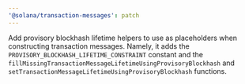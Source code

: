 ```yaml
---
'@solana/transaction-messages': patch
---
```


Add provisory blockhash lifetime helpers to use as placeholders when constructing transaction messages. Namely, it adds the `PROVISORY_BLOCKHASH_LIFETIME_CONSTRAINT` constant and the `fillMissingTransactionMessageLifetimeUsingProvisoryBlockhash` and `setTransactionMessageLifetimeUsingProvisoryBlockhash` functions.
